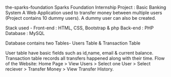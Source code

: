 the-sparks-foundation
Sparks Foundation Internship Project : Basic Banking System
A Web Application used to transfer money between multiple users (Project contains 10 dummy users). A dummy user can also be created.

Stack used - Front-end : HTML, CSS, Bootstrap & php Back-end : PHP Database : MySQL

Database contains two Tables- Users Table & Transaction Table

User table have basic fields such as id,name, email & current balance.
Transaction table records all transfers happened along with their time.
Flow of the Website: Home Page > View Users > Select one User > Select reciever > Transfer Money > View Transfer History.
